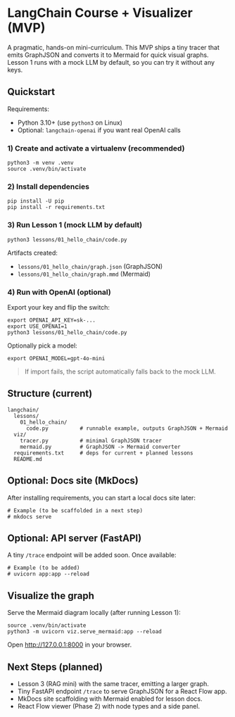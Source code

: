 # LangChain Course + Visualizer (MVP)

A pragmatic, hands-on mini-curriculum. This MVP ships a tiny tracer that emits GraphJSON and converts it to Mermaid for quick visual graphs. Lesson 1 runs with a mock LLM by default, so you can try it without any keys.

## Quickstart

Requirements:
- Python 3.10+ (use `python3` on Linux)
- Optional: `langchain-openai` if you want real OpenAI calls

### 1) Create and activate a virtualenv (recommended)

```
python3 -m venv .venv
source .venv/bin/activate
```

### 2) Install dependencies

```
pip install -U pip
pip install -r requirements.txt
```

### 3) Run Lesson 1 (mock LLM by default)

```
python3 lessons/01_hello_chain/code.py
```

Artifacts created:
- `lessons/01_hello_chain/graph.json` (GraphJSON)
- `lessons/01_hello_chain/graph.mmd` (Mermaid)

### 4) Run with OpenAI (optional)

Export your key and flip the switch:

```
export OPENAI_API_KEY=sk-...
export USE_OPENAI=1
python3 lessons/01_hello_chain/code.py
```

Optionally pick a model:

```
export OPENAI_MODEL=gpt-4o-mini
```

> If import fails, the script automatically falls back to the mock LLM.

## Structure (current)

```
langchain/
  lessons/
    01_hello_chain/
      code.py          # runnable example, outputs GraphJSON + Mermaid
  viz/
    tracer.py          # minimal GraphJSON tracer
    mermaid.py         # GraphJSON -> Mermaid converter
  requirements.txt     # deps for current + planned lessons
  README.md
```

## Optional: Docs site (MkDocs)

After installing requirements, you can start a local docs site later:

```
# Example (to be scaffolded in a next step)
# mkdocs serve
```

## Optional: API server (FastAPI)

A tiny `/trace` endpoint will be added soon. Once available:

```
# Example (to be added)
# uvicorn app:app --reload
```

## Visualize the graph

Serve the Mermaid diagram locally (after running Lesson 1):

```
source .venv/bin/activate
python3 -m uvicorn viz.serve_mermaid:app --reload
```

Open http://127.0.0.1:8000 in your browser.

## Next Steps (planned)

- Lesson 3 (RAG mini) with the same tracer, emitting a larger graph.
- Tiny FastAPI endpoint `/trace` to serve GraphJSON for a React Flow app.
- MkDocs site scaffolding with Mermaid enabled for lesson docs.
- React Flow viewer (Phase 2) with node types and a side panel.

